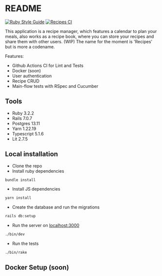 # README
[![Ruby Style Guide](https://img.shields.io/badge/code_style-rubocop-brightgreen.svg)](https://github.com/rubocop/rubocop)
[![Recipes CI](https://github.com/alessandro54/recipes/actions/workflows/test.yml/badge.svg)](https://github.com/alessandro54/recipes/actions/workflows/test.yml)

This application is a recipe manager, which features a calendar to plan your meals, also works as a recipe book, where you can store your recipes and share them with other users. (WIP) The name for the moment is 'Recipes' but is more a codename.

Features:
* Github Actions CI for Lint and Tests
* Docker (soon)
* User authentication
* Recipe CRUD
* Main-flow tests with RSpec and Cucumber


## Tools
* Ruby 3.2.2
* Rails 7.0.7
* Postgres 13.11
* Yarn 1.22.19
* Typescript 5.1.6
* Lit 2.7.5

## Local installation
* Clone the repo
* Install ruby dependencies
```bash
bundle install
```

* Install JS dependencies
```bash
yarn install
```

* Create the database and run the migrations
```bash
rails db:setup
```

* Run the server on [localhost:3000](http://localhost:3000)
```bash
./bin/dev
```

* Run the tests
```bash
./bin/rake
```

## Docker Setup (soon)
